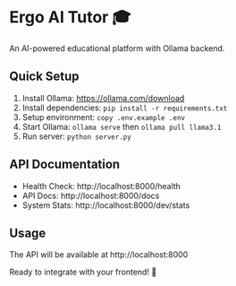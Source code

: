 # Ergo AI Tutor 🎓

An AI-powered educational platform with Ollama backend.

## Quick Setup

1. Install Ollama: https://ollama.com/download
2. Install dependencies: `pip install -r requirements.txt`
3. Setup environment: `copy .env.example .env`
4. Start Ollama: `ollama serve` then `ollama pull llama3.1`
5. Run server: `python server.py`

## API Documentation

- Health Check: http://localhost:8000/health
- API Docs: http://localhost:8000/docs
- System Stats: http://localhost:8000/dev/stats

## Usage

The API will be available at http://localhost:8000

Ready to integrate with your frontend! 🚀
